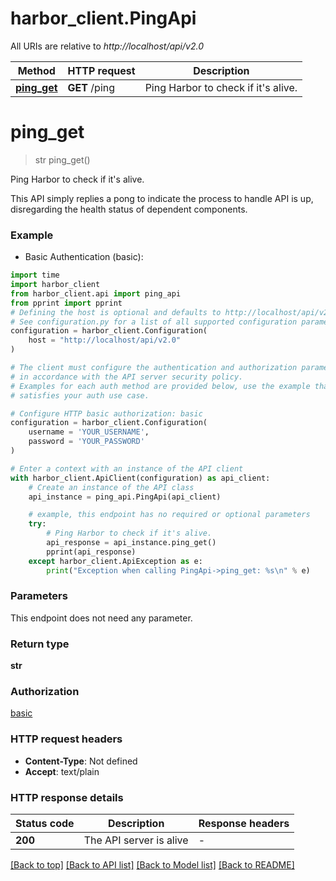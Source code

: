# harbor_client.PingApi

All URIs are relative to *http://localhost/api/v2.0*

Method | HTTP request | Description
------------- | ------------- | -------------
[**ping_get**](PingApi.md#ping_get) | **GET** /ping | Ping Harbor to check if it&#39;s alive.


# **ping_get**
> str ping_get()

Ping Harbor to check if it's alive.

This API simply replies a pong to indicate the process to handle API is up, disregarding the health status of dependent components.

### Example

* Basic Authentication (basic):
```python
import time
import harbor_client
from harbor_client.api import ping_api
from pprint import pprint
# Defining the host is optional and defaults to http://localhost/api/v2.0
# See configuration.py for a list of all supported configuration parameters.
configuration = harbor_client.Configuration(
    host = "http://localhost/api/v2.0"
)

# The client must configure the authentication and authorization parameters
# in accordance with the API server security policy.
# Examples for each auth method are provided below, use the example that
# satisfies your auth use case.

# Configure HTTP basic authorization: basic
configuration = harbor_client.Configuration(
    username = 'YOUR_USERNAME',
    password = 'YOUR_PASSWORD'
)

# Enter a context with an instance of the API client
with harbor_client.ApiClient(configuration) as api_client:
    # Create an instance of the API class
    api_instance = ping_api.PingApi(api_client)

    # example, this endpoint has no required or optional parameters
    try:
        # Ping Harbor to check if it's alive.
        api_response = api_instance.ping_get()
        pprint(api_response)
    except harbor_client.ApiException as e:
        print("Exception when calling PingApi->ping_get: %s\n" % e)
```


### Parameters
This endpoint does not need any parameter.

### Return type

**str**

### Authorization

[basic](../README.md#basic)

### HTTP request headers

 - **Content-Type**: Not defined
 - **Accept**: text/plain


### HTTP response details
| Status code | Description | Response headers |
|-------------|-------------|------------------|
**200** | The API server is alive |  -  |

[[Back to top]](#) [[Back to API list]](../README.md#documentation-for-api-endpoints) [[Back to Model list]](../README.md#documentation-for-models) [[Back to README]](../README.md)

